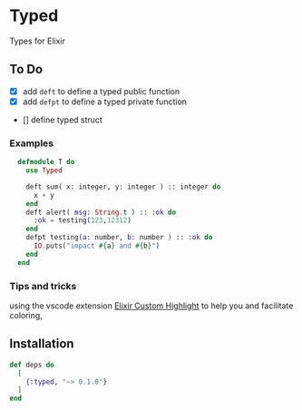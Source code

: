 # Typed

Types for Elixir

## To Do
 - [x] add `deft` to define a typed public function
 - [x] add `defpt` to define a typed private function
 - [] define typed struct

### Examples

```elixir
  defmodule T do
    use Typed

    deft sum( x: integer, y: integer ) :: integer do
      x + y
    end
    deft alert( msg: String.t ) :: :ok do
      :ok = testing(123,12312)
    end
    defpt testing(a: number, b: number ) :: :ok do
      IO.puts("impact #{a} and #{b}")
    end
  end
```

### Tips and tricks
  using the vscode extension [Elixir Custom Highlight](https://github.com/andridus/vscode-elixir-custom-highlighting) to help you and facilitate coloring,

## Installation

```elixir
def deps do
  [
    {:typed, "~> 0.1.0"}
  ]
end
```